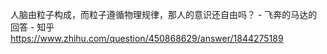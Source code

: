 人脑由粒子构成，而粒子遵循物理规律，那人的意识还自由吗？ - 飞奔的马达的回答 - 知乎
https://www.zhihu.com/question/450868629/answer/1844275189
